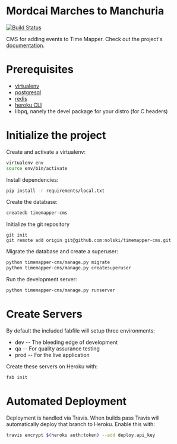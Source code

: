 # Mordcai Marches to Manchuria
[![Build Status](https://travis-ci.org/nolski/timemapper-cms.svg?branch=master)](https://travis-ci.org/nolski/timemapper-cms)

CMS for adding events to Time Mapper. Check out the project's [documentation](http://nolski.github.io/timemapper-cms/).

# Prerequisites
- [virtualenv](https://virtualenv.pypa.io/en/latest/)
- [postgresql](http://www.postgresql.org/)
- [redis](http://redis.io/)
- [heroku CLI](https://devcenter.heroku.com/articles/heroku-cli)
- libpq, nanely the devel package for your distro (for C headers)

# Initialize the project
Create and activate a virtualenv:

```bash
virtualenv env
source env/bin/activate
```
Install dependencies:

```bash
pip install -r requirements/local.txt
```
Create the database:

```bash
createdb timemapper-cms
```
Initialize the git repository

```
git init
git remote add origin git@github.com:nolski/timemapper-cms.git
```

Migrate the database and create a superuser:
```bash
python timemapper-cms/manage.py migrate
python timemapper-cms/manage.py createsuperuser
```

Run the development server:
```bash
python timemapper-cms/manage.py runserver
```

# Create Servers
By default the included fabfile will setup three environments:

- dev -- The bleeding edge of development
- qa -- For quality assurance testing
- prod -- For the live application

Create these servers on Heroku with:

```bash
fab init
```

# Automated Deployment
Deployment is handled via Travis. When builds pass Travis will automatically deploy that branch to Heroku. Enable this with:
```bash
travis encrypt $(heroku auth:token) --add deploy.api_key
```
